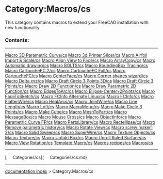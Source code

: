 # Category:Macros/cs
This category contains macros to extend your FreeCAD installation with new functionality

### Contents:

  ------------------------------------------------------------------------------- ------------------------------------------------------------------------------- -----------------------------------------------------------------------------------------
  [Macro 3D Parametric Curve/cs](Macro_3D_Parametric_Curve/cs.md)         [Macro 3d Printer Slicer/cs](Macro_3d_Printer_Slicer/cs.md)             [Macro Airfoil Import & Scale/cs](Macro_Airfoil_Import_&_Scale/cs.md)
  [Macro Align View to Face/cs](Macro_Align_View_to_Face/cs.md)           [Macro ArrayCopy/cs](Macro_ArrayCopy/cs.md)                             [Macro Automatic drawing/cs](Macro_Automatic_drawing/cs.md)
  [Macro BOLTS/cs](Macro_BOLTS/cs.md)                                     [Macro BoundingBox Tracing/cs](Macro_BoundingBox_Tracing/cs.md)         [Macro CartoucheFC 2/cs](Macro_CartoucheFC_2/cs.md)
  [Macro CartoucheFC Full/cs](Macro_CartoucheFC_Full/cs.md)               [Macro CartoucheFC/cs](Macro_CartoucheFC/cs.md)                         [Macro CenterFace/cs](Macro_CenterFace/cs.md)
  [Macro Corner shapes wizard/cs](Macro_Corner_shapes_wizard/cs.md)       [Macro Delta xyz/cs](Macro_Delta_xyz/cs.md)                             [Macro Draft Circle 3 Points 3D/cs](Macro_Draft_Circle_3_Points_3D/cs.md)
  [Macro Draft Circle 3 Points/cs](Macro_Draft_Circle_3_Points/cs.md)     [Macro Draw 2D Function/cs](Macro_Draw_2D_Function/cs.md)               [Macro Draw Parametric 2D Function/cs](Macro_Draw_Parametric_2D_Function/cs.md)
  [Macro EdgesToArc/cs](Macro_EdgesToArc/cs.md)                           [Macro Ellipse-Center+2Points/cs](Macro_Ellipse-Center+2Points/cs.md)   [Macro FaceToSketch/cs](Macro_FaceToSketch/cs.md)
  [Macro FCInfo Alternate Linux/cs](Macro_FCInfo_Alternate_Linux/cs.md)   [Macro FCInfo/cs](Macro_FCInfo/cs.md)                                   [Macro FlattenWire/cs](Macro_FlattenWire/cs.md)
  [Macro HealArcs/cs](Macro_HealArcs/cs.md)                               [Macro JointWire/cs](Macro_JointWire/cs.md)                             [Macro Line Length/cs](Macro_Line_Length/cs.md)
  [Macro Loft/cs](Macro_Loft/cs.md)                                       [Macro MacroMenu/cs](Macro_MacroMenu/cs.md)                             [Macro Make Circle 3 Points/cs](Macro_Make_Circle_3_Points/cs.md)
  [Macro Make Cube/cs](Macro_Make_Cube/cs.md)                             [Macro MeshToPart/cs](Macro_MeshToPart/cs.md)                           [Macro MessageBox/cs](Macro_MessageBox/cs.md)
  [Macro Mouse Cross/cs](Macro_Mouse_Cross/cs.md)                         [Macro ObjectInfo/cs](Macro_ObjectInfo/cs.md)                           [Macro Parametric Curve FP/cs](Macro_Parametric_Curve_FP/cs.md)
  [Macro PartsLibrary/cs](Macro_PartsLibrary/cs.md)                       [Macro Rectellipse/cs](Macro_Rectellipse/cs.md)                         [Macro Remove parametric history/cs](Macro_Remove_parametric_history/cs.md)
  [Macro Rotate View/cs](Macro_Rotate_View/cs.md)                         [Macro screw maker1 2/cs](Macro_screw_maker1_2/cs.md)                   [Macro Solid Sweep/cs](Macro_Solid_Sweep/cs.md)
  [Macro SuperWire/cs](Macro_SuperWire/cs.md)                             [Macro Texture Objects/cs](Macro_Texture_Objects/cs.md)                 [Macro Texture/cs](Macro_Texture/cs.md)
  [Macro Unfold Box/cs](Macro_Unfold_Box/cs.md)                           [Macro Unroll Ruled Surface/cs](Macro_Unroll_Ruled_Surface/cs.md)       [Macro View Rotation/cs](Macro_View_Rotation/cs.md)
  [Template:Macro/cs](Template:Macro/cs.md)                               [Macros recipes/cs](Macros_recipes/cs.md)                               [Macros/cs](Macros/cs.md)
                                                                                                                                                                  
  ------------------------------------------------------------------------------- ------------------------------------------------------------------------------- -----------------------------------------------------------------------------------------

[<img src="images/Property.png" style="width:16px"> Categories/cs](<img src="images/Property.png" style="width:16px"> Categories/cs.md)

---
[documentation index](../README.md) > Category:Macros/cs

